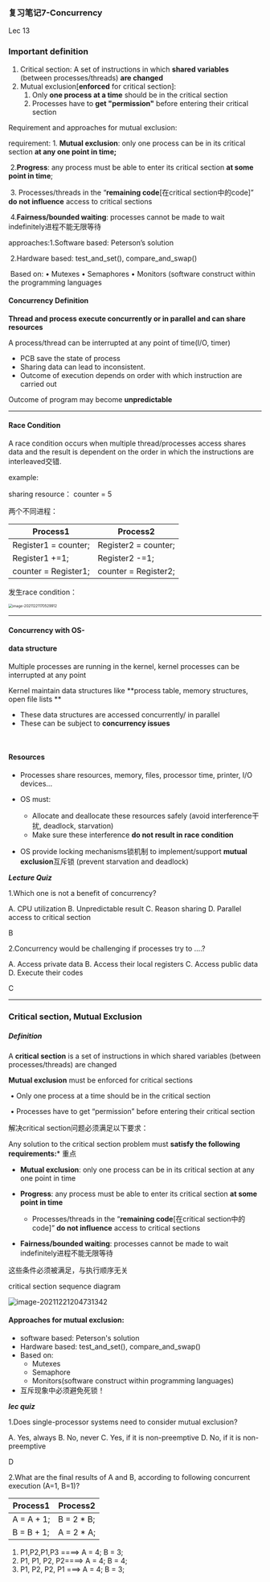 ### 复习笔记7-Concurrency

Lec 13

### Important definition

1. Critical section: A set of instructions in which **shared  variables** (between processes/threads) **are changed**
2. Mutual exclusion[**enforced** for critical section]: 
   1. Only **one process at a time** should be in the critical section
   2. Processes have to **get "permission"** before entering their critical section



Requirement and approaches for mutual exclusion:

requirement: 1. **Mutual exclusion**: only one process can be in its critical section **at any  one point in time;** 

​						2.**Progress**: any process must be able to enter its critical section **at  some point in time**;

​					3. Processes/threads in the “**remaining code**[在critical section中的code]” **do not influence** access to critical  sections

​				4.**Fairness/bounded waiting**: processes cannot be made to wait indefinitely进程不能无限等待

approaches:1.Software based: Peterson’s solution

​					2.Hardware based: test_and_set(), compare_and_swap()

​					Based on: • Mutexes • Semaphores • Monitors (software construct within the programming languages





#### Concurrency Definition

**Thread and process execute concurrently or in parallel and can share resources**

A process/thread can be interrupted at any point of time(I/O, timer)

* PCB save the state of process
* Sharing data can lead to inconsistent.
* Outcome of execution depends on order with which instruction are carried out

Outcome of program may become **unpredictable**

----

#### Race Condition

A race condition occurs when multiple thread/processes access shares data and the result is dependent on the order in which the instructions are interleaved交错.

example:

sharing resource： counter = 5

两个不同进程：	

| Process1             | Process2             |
| -------------------- | -------------------- |
| Register1 = counter; | Register2 = counter; |
| Register1 +=1;       | Register2 -=1;       |
| counter = Register1; | counter = Register2; |

发生race condition：

<img src="C:\Users\DLZ\AppData\Roaming\Typora\typora-user-images\image-20211221170529912.png" alt="image-20211221170529912" style="zoom: 50%;" />



---

#### Concurrency with OS-

####  data structure

Multiple processes are running in the kernel, kernel processes can be interrupted at any point

Kernel maintain data structures like **process table, memory structures, open file lists **

* These data structures are accessed concurrently/ in parallel
* These can be subject to **concurrency issues**

​					

#### Resources

* Processes share resources, memory, files, processor time, printer, I/O devices...

* OS must:
  * Allocate and deallocate these resources safely (avoid interference干扰, deadlock, starvation)
  * Make sure these interference **do not result in race condition**
* OS provide locking mechanisms锁机制 to implement/support **mutual exclusion**互斥锁 (prevent starvation and deadlock)

***Lecture Quiz***

1.Which one is not a benefit of concurrency?

A. CPU utilization 	B. Unpredictable result 	C. Reason sharing 	D. Parallel access to critical section

B

2.Concurrency would be challenging if  processes try to ….?

A. Access private data	B. Access their local registers	C. Access public data	D. Execute their codes

C



---

### Critical section, Mutual Exclusion

##### Definition

A **critical section** is a set of instructions in which shared  variables (between processes/threads) are changed

**Mutual exclusion** must be enforced for critical sections 

​	• Only one process at a time should be in the critical section 

​	• Processes have to get “permission” before entering their critical  section



解决critical section问题必须满足以下要求：

Any solution to the critical section problem must **satisfy the  following requirements:*** 重点

* **Mutual exclusion**: only one process can be in its critical section at any  one point in time
* **Progress**: any process must be able to enter its critical section **at  some point in time**
  *  Processes/threads in the “**remaining code**[在critical section中的code]” **do not influence** access to critical  sections

* **Fairness/bounded waiting**: processes cannot be made to wait indefinitely进程不能无限等待

这些条件必须被满足，与执行顺序无关

critical section sequence diagram

![image-20211221204731342](C:\Users\DLZ\AppData\Roaming\Typora\typora-user-images\image-20211221204731342.png)

#### Approaches for mutual exclusion:

* software based: Peterson's solution
* Hardware based: test_and_set(), compare_and_swap()
* Based on: 
  * Mutexes
  * Semaphore
  * Monitors(software construct within programming languages)
* 互斥现象中必须避免死锁！



***lec quiz***

1.Does single-processor systems need to  consider mutual exclusion?

A. Yes, always	B. No, never	C. Yes, if it is non-preemptive	D. No, if it is non-preemptive

D

2.What are the final results of A and B, according to  following concurrent execution (A=1, B=1)?

| Process1   | Process2   |
| ---------- | ---------- |
| A = A + 1; | B = 2 * B; |
| B = B + 1; | A = 2 * A; |

1. P1,P2,P1,P3 ====> A = 4; B = 3;
2. P1, P1, P2, P2====> A = 4; B = 4;
3.  P1, P2, P2, P1 ===> A = 4; B = 3;